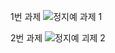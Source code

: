 1번 과제
![정지예 과제 1](https://user-images.githubusercontent.com/80961414/113905521-3325a000-980e-11eb-9823-b4bbc357d4ba.PNG)

2번 과제
![정지예 괴제 2](https://user-images.githubusercontent.com/80961414/113905536-36b92700-980e-11eb-86ce-fe20476bd0d2.PNG)
